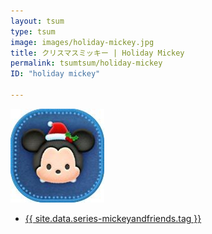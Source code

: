```yaml
---
layout: tsum
type: tsum
image: images/holiday-mickey.jpg
title: クリスマスミッキー | Holiday Mickey
permalink: tsumtsum/holiday-mickey
ID: "holiday mickey"

---
```

<img class="ui image" src="../images/holiday-mickey.jpg">

* <a href="{{ site.data.series-mickeyandfriends.url }}">{{ site.data.series-mickeyandfriends.tag }}</a>

